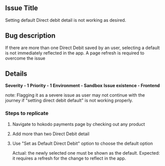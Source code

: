 ## Issue Title

Setting default Direct debit detail is not working as desired.

## Bug description

If there are more than one Direct Debit saved by an user, selecting a default is not immediately reflected in the app. A page refresh is required to overcome the issue

## Details

**Severity - 1**
**Priority - 1**
**Environment - Sandbox**
**Issue existence - Frontend**

note: Flagging it as a severe issue as user may not continue with the journey if "setting direct debit default" is not working properly.

### Steps to replicate

1. Navigate to hokodo payments page by checking out any product
2. Add more than two Direct Debit detail
3. Use "Set as Default Direct Debit" option to choose the default option

   Actual: the newly selected one must be shown as the default.
   Expected: it requires a refresh for the change to reflect in the app.


